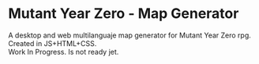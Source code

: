 # Mutant Year Zero - Map Generator
A desktop and web multilanguaje map generator for Mutant Year Zero rpg. Created in JS+HTML+CSS.<br />
Work In Progress. Is not ready jet.
